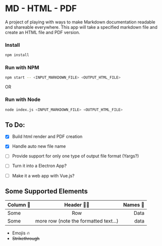 # MD - HTML - PDF
A project of playing with ways to make Markdown documentation readable and shareable everywhere. This app will take a specified markdown file and create an HTML file and PDF version.

### Install
```bash
npm install
```

### Run with NPM
```bash
npm start -- <INPUT_MARKDOWN_FILE> <OUTPUT_HTML_FILE>
```
OR
### Run with Node
```bash
node index.js <INPUT_MARKDOWN_FILE> <OUTPUT_HTML_FILE>
```

## To Do:
- [x] Build html render and PDF creation
- [x] Handle auto new file name
- [ ] Provide support for only one type of output file format (Yargs?)
- [ ] Turn it into a Electron App?
- [ ] Make it a web app with Vue.js?


## Some Supported Elements

|Column 🚀|Header 🤟🏼|Names 💩|
|:--|:--:|--:|
|Some|Row|Data|
|Some|more row (note the formatted text...) |data|

- Emojis 🔥
- ~~Strikethrough~~
